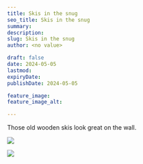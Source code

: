 ```yaml
---
title: Skis in the snug
seo_title: Skis in the snug
summary: 
description: 
slug: Skis in the snug
author: <no value>

draft: false
date: 2024-05-05
lastmod: 
expiryDate: 
publishDate: 2024-05-05

feature_image: 
feature_image_alt: 

---
```

Those old wooden skis look great on the wall.

![](/images/0648.jpeg)

![](/images/0649.jpeg)